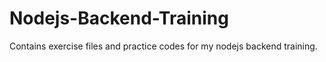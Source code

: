 # Nodejs-Backend-Training
Contains exercise files and practice codes for my nodejs backend training.
